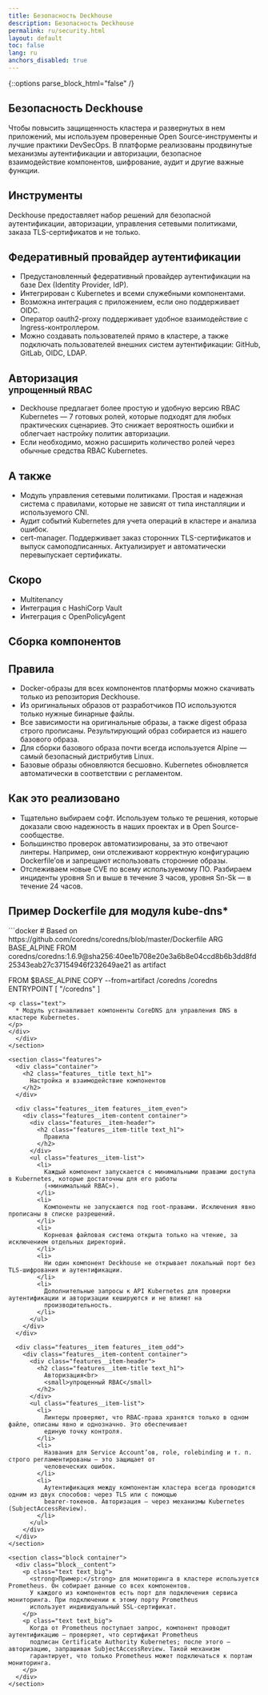 ```yaml
---
title: Безопасность Deckhouse
description: Безопасность Deckhouse
permalink: ru/security.html
layout: default
toc: false
lang: ru
anchors_disabled: true
---
```


{::options parse_block_html="false" /}

<section class="intro">
  <div class="intro__content container">
    <h1 class="intro__title text_lead text_alt">
      Безопасность Deckhouse
    </h1>
    <div class="intro__row">
      <div>
        <p class="text text_big">
          Чтобы повысить защищенность кластера и развернутых в нем приложений, мы используем проверенные Open
          Source-инструменты и лучшие практики DevSecOps. В платформе реализованы продвинутые механизмы аутентификации и
          авторизации, безопасное взаимодействие компонентов, шифрование, аудит и другие важные функции.
        </p>
      </div>
    </div>
  </div>
</section>

<section class="features">
  <div class="container">
    <h2 class="features__title text_lead text_alt">
      Инструменты
    </h2>
    <p class="text text_big">
      Deckhouse предоставляет набор решений для безопасной аутентификации, авторизации, управления сетевыми политиками,
      заказа TLS-сертификатов и не только.
    </p>
  </div>

  <div class="features__item features__item_even">
    <div class="features__item-content container">
      <div class="features__item-header">
        <h2 class="features__item-title text_h1">
          Федеративный провайдер аутентификации
        </h2>
      </div>
      <ul class="features__item-list">
        <li>
          Предустановленный федеративный провайдер аутентификации на базе Dex (Identity Provider, IdP).
        </li>
        <li>
          Интегрирован с Kubernetes и всеми служебными компонентами.
        </li>
        <li>
          Возможна интеграция с приложением, если оно поддерживает OIDC.
        </li>
        <li>
          Оператор oauth2-proxy поддерживает удобное взаимодействие с Ingress-контроллером.
        </li>
        <li>
          Можно создавать пользователей прямо в кластере, а также подключать пользователей внешних систем
          аутентификации: GitHub, GitLab, OIDC, LDAP.
        </li>
      </ul>
    </div>
  </div>

  <div class="features__item features__item_odd">
    <div class="features__item-content container">
      <div class="features__item-header">
        <h2 class="features__item-title text_h1">
          Авторизация<br>
          <small>упрощенный RBAC</small>
        </h2>
      </div>
      <ul class="features__item-list">
        <li>
          Deckhouse предлагает более простую и удобную версию RBAC Kubernetes — 7 готовых ролей, которые подходят для
          любых практических сценариев. Это снижает вероятность ошибки и облегчает настройку политик авторизации.
        </li>
        <li>
          Если необходимо, можно расширить количество ролей через обычные средства RBAC Kubernetes.
        </li>
      </ul>
    </div>
  </div>

  <div class="features__item features__item_even">
    <div class="features__item-content container">
      <div class="features__item-header">
        <h2 class="features__item-title text_h1">
          А также
        </h2>
      </div>
      <ul class="features__item-list">
        <li>
          Модуль управления сетевыми политиками. Простая и надежная система с правилами, которые не зависят от типа
          инсталляции и используемого CNI.
        </li>
        <li>
          Аудит событий Kubernetes для учета операций в кластере и анализа ошибок.
        </li>
        <li>
          cert-manager. Поддерживает заказ сторонних TLS-сертификатов и выпуск самоподписанных. Актуализирует и
          автоматически перевыпускает сертификаты.
        </li>
      </ul>
    </div>
  </div>

  <div class="features__item features__item_odd">
    <div class="features__item-content container">
      <div class="features__item-header">
        <h2 class="features__item-title text_h1">
          Скоро
        </h2>
      </div>
      <ul class="features__item-list">
        <li>
          Multitenancy
        </li>
        <li>
          Интеграция с HashiCorp Vault
        </li>
        <li>
          Интеграция с OpenPolicyAgent
        </li>
      </ul>
    </div>
  </div>

</section>

<section class="features">
  <div class="container">
    <h2 class="features__title text_lead text_alt">
      Сборка компонентов
    </h2>
  </div>

  <div class="features__item features__item_even">
    <div class="features__item-content container">
      <div class="features__item-header">
        <h2 class="features__item-title text_h1">
          Правила
        </h2>
      </div>
      <ul class="features__item-list">
        <li>
          Docker-образы для всех компонентов платформы можно скачивать только из репозитория Deckhouse.
        </li>
        <li>
          Из оригинальных образов от разработчиков ПО используются только нужные бинарные файлы.
        </li>
        <li>
          Все зависимости на оригинальные образы, а также digest образа строго прописаны. Результирующий образ
          собирается из нашего базового образа.
        </li>
        <li>
          Для сборки базового образа почти всегда используется Alpine — самый безопасный дистрибутив Linux.
        </li>
        <li>
          Базовые образы обновляются бесшовно. Kubernetes обновляется автоматически в соответствии с регламентом.
        </li>
      </ul>
    </div>
  </div>

  <div class="features__item features__item_odd">
    <div class="features__item-content container">
      <div class="features__item-header">
        <h2 class="features__item-title text_h1">
          Как это реализовано
        </h2>
      </div>
      <ul class="features__item-list">
        <li>
          Тщательно выбираем софт. Используем только те решения, которые доказали свою надежность в наших проектах и в
          Open Source-сообществе.
        </li>
        <li>
          Большинство проверок автоматизированы, за это отвечают линтеры. Например, они отслеживают корректную
          конфигурацию Dockerfile’ов и запрещают использовать сторонние образы.
        </li>
        <li>
          Отслеживаем новые CVE по всему используемому ПО. Разбираем инциденты уровня Sn и выше в течение 3 часов,
          уровня Sn-Sk — в течение 24 часов.
        </li>
      </ul>
    </div>
  </div>

</section>

<section class="block container">
  <div class="block__content">
    <h2 class="text text_h1">
      Пример Dockerfile для модуля kube-dns*
    </h2>
<div markdown="1" class="docs">
```docker
# Based on https://github.com/coredns/coredns/blob/master/Dockerfile
ARG BASE_ALPINE
FROM coredns/coredns:1.6.9@sha256:40ee1b708e20e3a6b8e04ccd8b6b3dd8fd25343eab27c37154946f232649ae21 as artifact

FROM $BASE_ALPINE
COPY --from=artifact /coredns /coredns
ENTRYPOINT [ "/coredns" ]
```
<p class="text">
  * Модуль устанавливает компоненты CoreDNS для управления DNS в кластере Kubernetes.
</p>
</div>
  </div>
</section>

<section class="features">
  <div class="container">
    <h2 class="features__title text_h1">
      Настройка и взаимодействие компонентов
    </h2>
  </div>

  <div class="features__item features__item_even">
    <div class="features__item-content container">
      <div class="features__item-header">
        <h2 class="features__item-title text_h1">
          Правила
        </h2>
      </div>
      <ul class="features__item-list">
        <li>
          Каждый компонент запускается с минимальными правами доступа в Kubernetes, которые достаточны для его работы
          («минимальный RBAC»).
        </li>
        <li>
          Компоненты не запускаются под root-правами. Исключения явно прописаны в списке разрешений.
        </li>
        <li>
          Корневая файловая система открыта только на чтение, за исключением отдельных директорий.
        </li>
        <li>
          Ни один компонент Deckhouse не открывает локальный порт без TLS-шифрования и аутентификации.
        </li>
        <li>
          Дополнительные запросы к API Kubernetes для проверки аутентификации и авторизации кешируются и не влияют на
          производительность.
        </li>
      </ul>
    </div>
  </div>

  <div class="features__item features__item_odd">
    <div class="features__item-content container">
      <div class="features__item-header">
        <h2 class="features__item-title text_h1">
          Авторизация<br>
          <small>упрощенный RBAC</small>
        </h2>
      </div>
      <ul class="features__item-list">
        <li>
          Линтеры проверяют, что RBAC-права хранятся только в одном файле, описаны явно и однозначно. Это обеспечивает
          единую точку контроля.
        </li>
        <li>
          Названия для Service Account’ов, role, rolebinding и т. п. строго регламентированы — это защищает от
          человеческих ошибок.
        </li>
        <li>
          Аутентификация между компонентам кластера всегда проводится одним из двух способов: через TLS или с помощью
          bearer-токенов. Авторизация — через механизмы Kubernetes (SubjectAccessReview).
        </li>
      </ul>
    </div>
  </div>
</section>

<section class="block container">
  <div class="block__content">
    <p class="text text_big">
      <strong>Пример:</strong> для мониторинга в кластере используется Prometheus. Он собирает данные со всех компонентов.
      У каждого из компонентов есть порт для подключения сервиса мониторинга. При подключении к этому порту Prometheus
      использует индивидуальный SSL-сертификат.
    </p>
    <p class="text text_big">
      Когда от Prometheus поступает запрос, компонент проводит аутентификацию — проверяет, что сертификат Prometheus
      подписан Certificate Authority Kubernetes; после этого — авторизацию, запрашивая SubjectAccessReview. Такой механизм
      гарантирует, что только Prometheus может подключаться к портам мониторинга.
    </p>
  </div>
</section>
